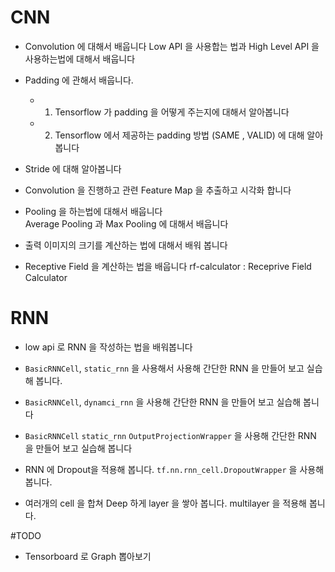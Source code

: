 # CNN

+ Convolution 에 대해서 배웁니다
 Low API 을 사용합는 법과 High Level API 을 사용하는법에 대해서 배웁니다

+ Padding 에 관해서 배웁니다.
    + 1. Tensorflow 가 padding 을 어떻게 주는지에 대해서 알아봅니다
    + 2. Tensorflow 에서 제공하는 padding 방법 (SAME , VALID) 에 대해 알아봅니다

+ Stride 에 대해 알아봅니다

+ Convolution 을 진행하고 관련 Feature Map 을 추출하고 시각화 합니다

+ Pooling 을 하는법에 대해서 배웁니다<br>
Average Pooling 과 Max Pooling 에 대해서 배웁니다


+ 출력 이미지의 크기를 계산하는 법에 대해서 배워 봅니다


+ Receptive Field 을 계산하는 법을 배웁니다
rf-calculator : Receprive Field Calculator






# RNN

+ low api 로 RNN 을 작성하는 법을 배워봅니다

+ `BasicRNNCell`, `static_rnn` 을 사용해서 사용해 간단한 RNN 을 만들어 보고 실습해 봅니다.

+ `BasicRNNCell`, `dynamci_rnn` 을 사용해 간단한 RNN 을 만들어 보고 실습해 봅니다

+ `BasicRNNCell`  `static_rnn` `OutputProjectionWrapper` 을 사용해 간단한 RNN 을 만들어 보고 실습해 봅니다

+ RNN 에 Dropout을 적용해 봅니다. `tf.nn.rnn_cell.DropoutWrapper` 을 사용해 봅니다.

+ 여러개의 cell 을 합쳐 Deep 하게 layer 을 쌓아 봅니다. multilayer 을 적용해 봅니다.



#TODO
- Tensorboard 로 Graph 뽑아보기
